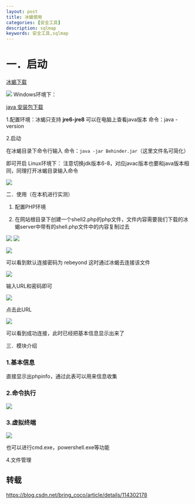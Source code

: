 ```yaml
---
layout: post
title: 冰蝎使用
categories: [安全工具]
description: sqlmap
keywords: 安全工具,sqlmap
---
```


# 一．启动

[冰蝎下载](https://github.com/rebeyond/Behinder/releases)

![](https://img-blog.csdnimg.cn/20210303104648896.png?x-oss-process=image/watermark,type_ZmFuZ3poZW5naGVpdGk,shadow_10,text_aHR0cHM6Ly9ibG9nLmNzZG4ubmV0L2JyaW5nX2NvY28=,size_16,color_FFFFFF,t_70)
Windows环境下：

[java 安装包下载](https://www.java.com/zh-TW/download/)

1.配置环境：冰蝎只支持 **jre6-jre8**
可以在电脑上查看java版本
命令：java -version

2.启动

在冰蝎目录下命令行输入
命令：`java -jar Behinder.jar`（这里文件名可简化）

即可开启
Linux环境下：
注意切换jdk版本6-8，对应javac版本也要和java版本相同，同理打开冰蝎目录输入命令


![](https://img-blog.csdnimg.cn/20210303104505862.png)


二．使用（在本机进行实测）

1. 配置PHP环境

2. 在网站根目录下创建一个shell2.php的php文件，文件内容需要我们下载的冰蝎server中带有的shell.php文件中的内容复制过去
   
![](https://img-blog.csdnimg.cn/20210303104623711.png)
![](https://img-blog.csdnimg.cn/20210303104635231.png?x-oss-process=image/watermark,type_ZmFuZ3poZW5naGVpdGk,shadow_10,text_aHR0cHM6Ly9ibG9nLmNzZG4ubmV0L2JyaW5nX2NvY28=,size_16,color_FFFFFF,t_70)


![](https://img-blog.csdnimg.cn/20210303104639653.png)

可以看到默认连接密码为 rebeyond
这时通过冰蝎去连接该文件


![](https://img-blog.csdnimg.cn/20210303104648896.png?x-oss-process=image/watermark,type_ZmFuZ3poZW5naGVpdGk,shadow_10,text_aHR0cHM6Ly9ibG9nLmNzZG4ubmV0L2JyaW5nX2NvY28=,size_16,color_FFFFFF,t_70)

输入URL和密码即可

![](https://img-blog.csdnimg.cn/20210303104659769.png)

点击此URL

![](https://img-blog.csdnimg.cn/20210303104710853.png?x-oss-process=image/watermark,type_ZmFuZ3poZW5naGVpdGk,shadow_10,text_aHR0cHM6Ly9ibG9nLmNzZG4ubmV0L2JyaW5nX2NvY28=,size_16,color_FFFFFF,t_70)

可以看到成功连接，此时已经把基本信息显示出来了

三．模块介绍

### 1.基本信息
直接显示出phpinfo，通过此表可以用来信息收集

### 2.命令执行

![](https://img-blog.csdnimg.cn/20210303104751611.png)

### 3.虚拟终端

![](https://img-blog.csdnimg.cn/20210303104805531.png)

也可以进行cmd.exe，powershell.exe等功能

4.文件管理

## 转载


https://blog.csdn.net/bring_coco/article/details/114302178
